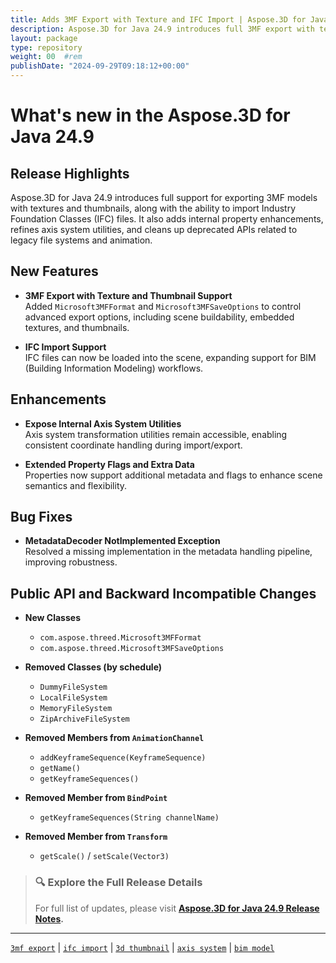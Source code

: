 ```yaml
---
title: Adds 3MF Export with Texture and IFC Import | Aspose.3D for Java 24.9
description: Aspose.3D for Java 24.9 introduces full 3MF export with texture and thumbnail support, IFC import, and deprecated legacy file system and animation APIs.
layout: package
type: repository
weight: 00	#rem
publishDate: "2024-09-29T09:18:12+00:00"
---
```


# What's new in the Aspose.3D for Java 24.9

## Release Highlights

Aspose.3D for Java 24.9 introduces full support for exporting 3MF models with textures and thumbnails, along with the ability to import Industry Foundation Classes (IFC) files. It also adds internal property enhancements, refines axis system utilities, and cleans up deprecated APIs related to legacy file systems and animation.

## New Features

- **3MF Export with Texture and Thumbnail Support**  
  Added `Microsoft3MFFormat` and `Microsoft3MFSaveOptions` to control advanced export options, including scene buildability, embedded textures, and thumbnails.

- **IFC Import Support**  
  IFC files can now be loaded into the scene, expanding support for BIM (Building Information Modeling) workflows.

## Enhancements

- **Expose Internal Axis System Utilities**  
  Axis system transformation utilities remain accessible, enabling consistent coordinate handling during import/export.

- **Extended Property Flags and Extra Data**  
  Properties now support additional metadata and flags to enhance scene semantics and flexibility.

## Bug Fixes

- **MetadataDecoder NotImplemented Exception**  
  Resolved a missing implementation in the metadata handling pipeline, improving robustness.

## Public API and Backward Incompatible Changes

- **New Classes**  
  - `com.aspose.threed.Microsoft3MFFormat`  
  - `com.aspose.threed.Microsoft3MFSaveOptions`

- **Removed Classes (by schedule)**  
  - `DummyFileSystem`  
  - `LocalFileSystem`  
  - `MemoryFileSystem`  
  - `ZipArchiveFileSystem`

- **Removed Members from `AnimationChannel`**  
  - `addKeyframeSequence(KeyframeSequence)`  
  - `getName()`  
  - `getKeyframeSequences()`

- **Removed Member from `BindPoint`**  
  - `getKeyframeSequences(String channelName)`

- **Removed Member from `Transform`**  
  - `getScale()` / `setScale(Vector3)`

> ### 🔍 Explore the Full Release Details
>
> For full list of updates, please visit **[Aspose.3D for Java 24.9 Release Notes](https://releases.aspose.com/3d/java/release-notes/2024/aspose-3d-for-java-24-9-release-notes/).**

---

[`3mf export`](https://search.aspose.com/q/3mf-export.html) | [`ifc import`](https://search.aspose.com/q/ifc-import.html) | [`3d thumbnail`](https://search.aspose.com/q/3d-thumbnail.html) | [`axis system`](https://search.aspose.com/q/axis-system.html) | [`bim model`](https://search.aspose.com/q/bim-model.html)
